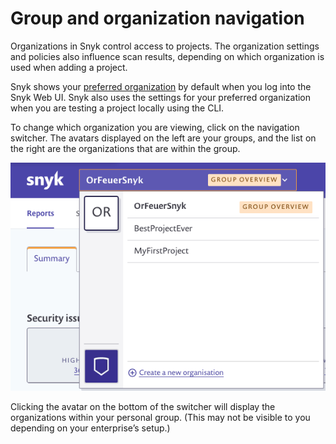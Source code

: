 # Group and organization navigation

Organizations in Snyk control access to projects. The organization settings and policies also influence scan results, depending on which organization is used when adding a project.

Snyk shows your [preferred organization](https://docs.snyk.io/features/user-and-group-management/managing-groups-and-organizations/manage-snyk-organizations#setting-your-preferred-organization) by default when you log into the Snyk Web UI. Snyk also uses the settings for your preferred organization when you are testing a project locally using the CLI.

To change which organization you are viewing, click on the navigation switcher. The avatars displayed on the left are your groups, and the list on the right are the organizations that are within the group.

![](../../.gitbook/assets/uuid-d545d830-f327-12cc-11ae-0c354b49b29d-en.png)

Clicking the avatar on the bottom of the switcher will display the organizations within your personal group. (This may not be visible to you depending on your enterprise’s setup.)
